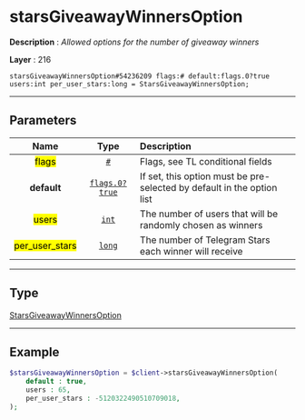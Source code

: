 # starsGiveawayWinnersOption

**Description** : *Allowed options for the number of giveaway winners*

**Layer** : 216

```tl
starsGiveawayWinnersOption#54236209 flags:# default:flags.0?true users:int per_user_stars:long = StarsGiveawayWinnersOption;
```

---

## Parameters

| Name | Type | Description |
| :---: | :---: | :--- |
| <mark>flags</mark> | [`#`](type/#) | Flags, see TL conditional fields |
| **default** | [`flags.0?true`](type/true) | If set, this option must be pre-selected by default in the option list |
| <mark>users</mark> | [`int`](type/int) | The number of users that will be randomly chosen as winners |
| <mark>per_user_stars</mark> | [`long`](type/long) | The number of Telegram Stars each winner will receive |

---

## Type

[StarsGiveawayWinnersOption](type/StarsGiveawayWinnersOption)

---

## Example

```php
$starsGiveawayWinnersOption = $client->starsGiveawayWinnersOption(
	default : true,
	users : 65,
	per_user_stars : -5120322490510709018,
);
```